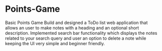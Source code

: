 # Points-Game
Basic Points Game
Build and designed a ToDo list web application that allows an user to make notes with a heading and an optional
short description. Implemented search bar functionality which displays the notes related to your search query and
user an option to delete a note while keeping the UI very simple and beginner friendly.
